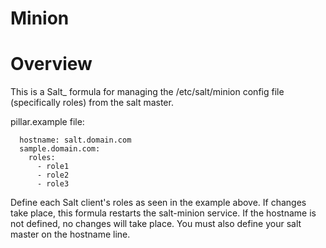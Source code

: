 Minion
==============

Overview
========

This is a Salt_ formula for managing the /etc/salt/minion config file (specifically roles) from the salt master.

pillar.example file:
```minion:
  hostname: salt.domain.com
  sample.domain.com:
    roles:
      - role1
      - role2
      - role3
 ```
Define each Salt client's roles as seen in the example above. If changes take place, this formula restarts the salt-minion service. If the hostname is not defined, no changes will take place. 
You must also define your salt master on the hostname line. 
